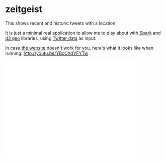 zeitgeist
=========

This shows recent and historic tweets with a location.

It is just a minimal real application to allow me to play about with [Spark][spark] and [d3 geo][d3.geo] libraries, using 
[Twitter data][twitter-sample] as input.

In case [the website](http://zeitgeist.houseofmoran.com/) doesn't work for you, here's what it looks like when running: http://youtu.be/YBcCXdYFYTw

<iframe width="420" height="315" src="//www.youtube.com/embed/YBcCXdYFYTw" frameborder="0" allowfullscreen></iframe>

[spark]: https://spark.apache.org/
[d3.geo]: https://github.com/mbostock/d3/wiki/Geo
[twitter-sample]: https://dev.twitter.com/streaming/reference/get/statuses/sample
